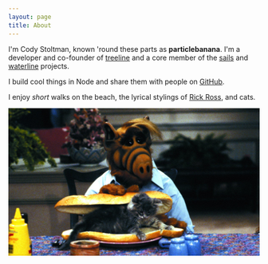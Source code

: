 ```yaml
---
layout: page
title: About
---
```


I'm Cody Stoltman, known 'round these parts as **particlebanana**. I'm a developer and co-founder of [treeline](https://treeline.io) and a core member of the [sails](http://sailsjs.org) and [waterline](https://github.com/balderdashy/waterline) projects.

I build cool things in Node and share them with people on [GitHub](https://github.com/particlebanana).

I enjoy *short* walks on the beach, the lyrical stylings of [Rick Ross](http://thedrop.fm/files/2013/05/RickRoss_RickDiamond.jpg?w=600&h=0&zc=1&s=0&a=t&q=89), and cats.

![cats](/public/ALF-trying-to-eat-a-cat.jpg "cats")
